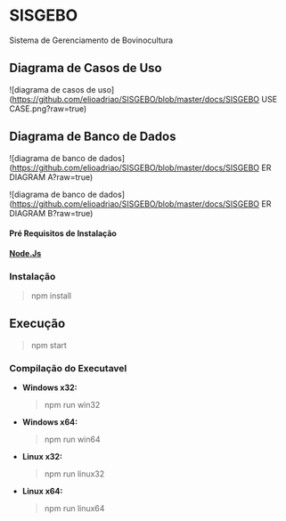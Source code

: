 # SISGEBO
Sistema de Gerenciamento de Bovinocultura

## Diagrama de Casos de Uso

![diagrama de casos de uso](https://github.com/elioadriao/SISGEBO/blob/master/docs/SISGEBO USE CASE.png?raw=true)

## Diagrama de Banco de Dados

![diagrama de banco de dados](https://github.com/elioadriao/SISGEBO/blob/master/docs/SISGEBO ER DIAGRAM A?raw=true)

![diagrama de banco de dados](https://github.com/elioadriao/SISGEBO/blob/master/docs/SISGEBO ER DIAGRAM B?raw=true)

#### Pré Requisitos de Instalação
**[Node.Js](https://nodejs.org/en/download/package-manager/)**

### Instalação
>npm install

## Execução
>npm start

### Compilação do Executavel

* **Windows x32:**
     >npm run win32 
* **Windows x64:**
    >npm run win64

* **Linux x32:**
    >npm run linux32

* **Linux x64:**
    >npm run linux64